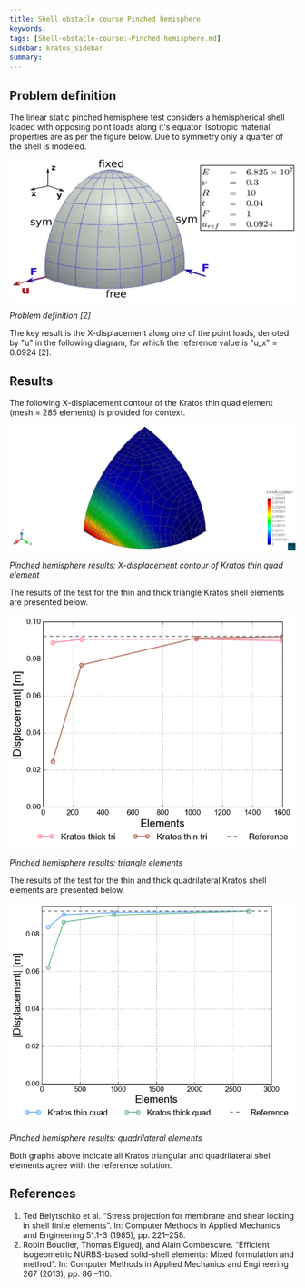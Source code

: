 ```yaml
---
title: Shell obstacle course Pinched hemisphere
keywords: 
tags: [Shell-obstacle-course:-Pinched-hemisphere.md]
sidebar: kratos_sidebar
summary: 
---
```


## Problem definition
The linear static pinched hemisphere test considers a hemispherical shell loaded with opposing point loads along it's equator. Isotropic material properties are as per the figure below. Due to symmetry only a quarter of the shell is modeled. 

<img src="https://github.com/KratosMultiphysics/Documentation/blob/master/Wiki_files/Application_cases/Shell_obstacle_course_pinched_hemisphere/pinched_hemisphere_setup.PNG" width="600">

_Problem definition [2]_

The key result is the X-displacement along one of the point loads, denoted by "u" in the following diagram, for which the reference value is "u_x" =  0.0924 [2]. 

## Results
The following X-displacement contour of the Kratos thin quad element (mesh = 285 elements) is provided for context.

![Pinched hemisphere displacement contour.](https://github.com/KratosMultiphysics/Documentation/blob/master/Wiki_files/Application_cases/Shell_obstacle_course_pinched_hemisphere/pinched_hemi_disp_contour_285elements.png)

_Pinched hemisphere results: X-displacement contour of Kratos thin quad element_

The results of the test for the thin and thick triangle Kratos shell elements are presented below.

<img src="https://github.com/KratosMultiphysics/Documentation/blob/master/Wiki_files/Application_cases/Shell_obstacle_course_pinched_hemisphere/pinched_hemi_tri_results.png" width="600">

_Pinched hemisphere results: triangle elements_

The results of the test for the thin and thick quadrilateral Kratos shell elements are presented below.

<img src="https://github.com/KratosMultiphysics/Documentation/blob/master/Wiki_files/Application_cases/Shell_obstacle_course_pinched_hemisphere/pinched_hemi_quad_results.png" width="600">

_Pinched hemisphere results: quadrilateral elements_

Both graphs above indicate all Kratos triangular and quadrilateral shell elements agree with the reference solution. 

## References
1. Ted Belytschko et al. “Stress projection for membrane and shear locking in shell finite elements”. In: Computer Methods in Applied Mechanics and Engineering 51.1-3 (1985), pp. 221–258.
2. Robin Bouclier, Thomas Elguedj, and Alain Combescure. “Efficient isogeometric NURBS-based solid-shell elements: Mixed formulation and method”. In: Computer Methods in Applied Mechanics and Engineering 267 (2013), pp. 86 –110.